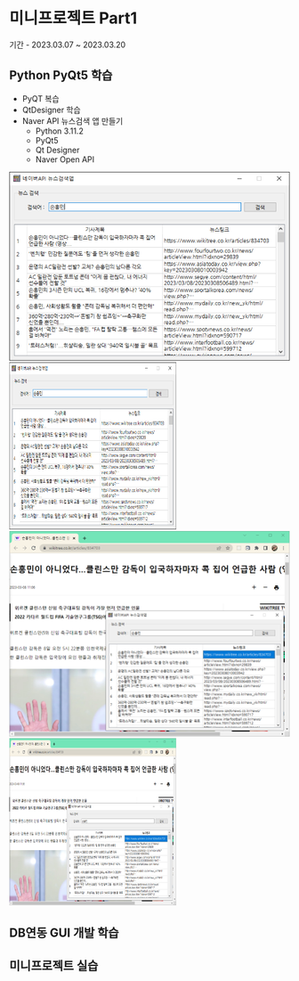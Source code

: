 # 미니프로젝트 Part1
기간 - 2023.03.07 ~ 2023.03.20

## Python PyQt5 학습
- PyQT 복습
- QtDesigner 학습
- Naver API 뉴스검색 앱 만들기
  - Python 3.11.2
  - PyQt5
  - Qt Designer
  - Naver Open API
  
![네이버 뉴스앱](https://raw.githubusercontent.com/SoYoungHW/miniprojects/main/images/navernews.png)
<img src="https://raw.githubusercontent.com/SoYoungHW/miniprojects/main/images/navernews.png" width="300" height="300"/>
![네이버 뉴스앱](https://raw.githubusercontent.com/SoYoungHW/miniprojects/main/images/naverNews02.png)
<img src="https://raw.githubusercontent.com/SoYoungHW/miniprojects/main/images/naverNews02.png" width="300" height="300"/>


## DB연동 GUI 개발 학습

## 미니프로젝트 실습

